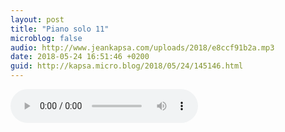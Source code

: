 ```yaml
---
layout: post
title: "Piano solo 11"
microblog: false
audio: http://www.jeankapsa.com/uploads/2018/e8ccf91b2a.mp3
date: 2018-05-24 16:51:46 +0200
guid: http://kapsa.micro.blog/2018/05/24/145146.html
---
```

<audio controls="controls" src="http://www.jeankapsa.com/uploads/2018/e8ccf91b2a.mp3" />
